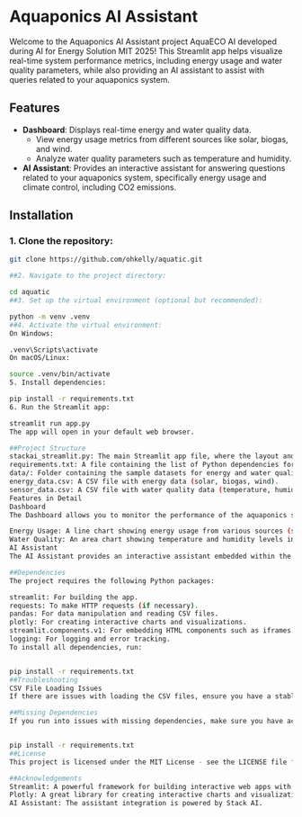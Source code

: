 # Aquaponics AI Assistant

Welcome to the Aquaponics AI Assistant project AquaECO AI developed during AI for Energy Solution MIT 2025! This Streamlit app helps visualize real-time system performance metrics, including energy usage and water quality parameters, while also providing an AI assistant to assist with queries related to your aquaponics system.

## Features

- **Dashboard**: Displays real-time energy and water quality data.
  - View energy usage metrics from different sources like solar, biogas, and wind.
  - Analyze water quality parameters such as temperature and humidity.
- **AI Assistant**: Provides an interactive assistant for answering questions related to your aquaponics system, specifically energy usage and climate control, including CO2 emissions.

## Installation

### 1. Clone the repository:

```bash
git clone https://github.com/ohkelly/aquatic.git

##2. Navigate to the project directory:

cd aquatic
##3. Set up the virtual environment (optional but recommended):

python -m venv .venv
##4. Activate the virtual environment:
On Windows:

.venv\Scripts\activate
On macOS/Linux:

source .venv/bin/activate
5. Install dependencies:

pip install -r requirements.txt
6. Run the Streamlit app:

streamlit run app.py
The app will open in your default web browser.

##Project Structure
stackai_streamlit.py: The main Streamlit app file, where the layout and functionality are defined.
requirements.txt: A file containing the list of Python dependencies for the project.
data/: Folder containing the sample datasets for energy and water quality.
energy_data.csv: A CSV file with energy data (solar, biogas, wind).
sensor_data.csv: A CSV file with water quality data (temperature, humidity).
Features in Detail
Dashboard
The Dashboard allows you to monitor the performance of the aquaponics system in real-time. It loads data from CSV files containing energy usage and water quality parameters, and displays them in the following formats:

Energy Usage: A line chart showing energy usage from various sources (solar, biogas, wind).
Water Quality: An area chart showing temperature and humidity levels in the system.
AI Assistant
The AI Assistant provides an interactive assistant embedded within the app via an iframe. The assistant is designed to answer questions related to energy and climate control of your aquaponics system, including topics like CO2 emissions and system performance.

##Dependencies
The project requires the following Python packages:

streamlit: For building the app.
requests: To make HTTP requests (if necessary).
pandas: For data manipulation and reading CSV files.
plotly: For creating interactive charts and visualizations.
streamlit.components.v1: For embedding HTML components such as iframes.
logging: For logging and error tracking.
To install all dependencies, run:


pip install -r requirements.txt
##Troubleshooting
CSV File Loading Issues
If there are issues with loading the CSV files, ensure you have a stable internet connection as the app fetches the CSV files from raw GitHub links. If the data fails to load, try accessing the files directly from GitHub to ensure they are available.

##Missing Dependencies
If you run into issues with missing dependencies, make sure you have activated the virtual environment and installed the required packages:


pip install -r requirements.txt
##License
This project is licensed under the MIT License - see the LICENSE file for details.

##Acknowledgements
Streamlit: A powerful framework for building interactive web apps with Python.
Plotly: A great library for creating interactive charts and visualizations.
AI Assistant: The assistant integration is powered by Stack AI.
